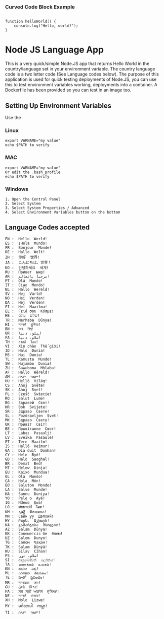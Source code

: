 <link rel="stylesheet" href="style.css">

### Curved Code Block Example

<div class="code-block">
<pre><code>
function helloWorld() {
    console.log("Hello, world!");
}
</code></pre>
</div>

# Node JS Language App

This is a very quick/simple Node.JS app that returns  Hello World  in the country/language set in your environment variable. The country language code is a two letter code (See Language codes below). The purpose of this application is used for quick testing deployments of Node.JS, you can use this to test environment variables working, deployments into a container. A Dockerfile has been provided so you can test in an image too. 


## Setting Up Environment Variables

Use the 

### Linux
```
export VARNAME="my value"  
echo $PATH to verify
```

### MAC
```
export VARNAME="my value"
Or edit the .bash_profile
echo $PATH to verify
```

### Windows
```
1. Open the Control Panel
2. Select System
3. Select System Properties / Advanced
4. Select Environment Variables button on the bottom
```

## Language Codes accepted 

```
EN :  Hello  World!  
ES :  ¡Hola  Mundo!  
FR :  Bonjour  Monde!  
DE :  Hallo  Welt!  
ZH :  你好  世界!  
JA :  こんにちは、世界！  
KO :  안녕하세요  세계!  
RU :  Привет  мир!  
AR :  مرحباً بالعالم!  
PT :  Olá  Mundo!  
IT :  Ciao  Mondo!  
NL :  Hallo  Wereld!  
SV :  Hej  Värld!  
NO :  Hei  Verden!  
DA :  Hej  Verden!  
FI :  Hei  Maailma!  
EL :  Γειά σου  Κόσμε!  
HE :  שלום  עולם!  
TR :  Merhaba  Dünya!  
HI :  नमस्ते  दुनिया!  
BN :  ওহে  বিশ্ব!  
UR :  ہیلو، دنیا!  
FA :  سلام، دنیا!  
TH :  สวัสดี  โลก!  
VI :  Xin chào  Thế giới!  
ID :  Halo  Dunia!  
MS :  Hai  Dunia!  
TL :  Kamusta  Mundo!  
SW :  Hujambo  Dunia!  
ZU :  Sawubona  Mhlaba!  
AF :  Hallo  Wêreld!  
AM :  ሰላም  ዓለም!  
HU :  Helló  Világ!  
CS :  Ahoj  Světe!  
SK :  Ahoj  Svet!  
PL :  Cześć  Świecie!  
RO :  Salut  Lume!  
BG :  Здравей  Свят!  
HR :  Bok  Svijete!  
SR :  Здраво  Свете!  
SL :  Pozdravljen  Svet!  
MK :  Здраво  Свету!  
UK :  Привіт  Світ!  
BE :  Прывітанне  Свет!  
LT :  Labas  Pasauli!  
LV :  Sveika  Pasaule!  
ET :  Tere  Maailm!  
IS :  Halló  Heimur!  
GA :  Dia duit  Domhan!  
CY :  Helo  Byd!  
GD :  Halò  Saoghal!  
BR :  Demat  Bed!  
MT :  Ħelow  Dinja!  
EU :  Kaixo  Mundua!  
GL :  Ola  Mundo!  
CA :  Hola  Món!  
EO :  Saluton  Mondo!  
LA :  Salve  Munde!  
HA :  Sannu  Duniya!  
YO :  Pẹlẹ o  Ayé!  
IG :  Ndewo  Ụwa!  
LO :  ສະບາຍດີ  ໂລກ!  
KM :  សួស្តី  ពិភពលោក!  
MN :  Сайн уу  Дэлхий!  
HY :  Բարեւ  Աշխարհ!  
KA :  გამარჯობა  მსოფლიო!  
AZ :  Salam  Dünya!  
KK :  Сәлеметсіз бе  Әлем!  
UZ :  Salom  Dunyo!  
TG :  Салом  Ҷаҳон!  
TK :  Salam  Dünýä!  
KU :  Silav  Cîhan!  
PS :  سلام، نړۍ!  
SI :  ආයුබෝවන්  ලෝකය!  
TA :  வணக்கம்  உலகம்!  
KN :  ಹಲೋ  ವಿಶ್ವ!  
ML :  ഹലോ  ലോകം!  
TE :  హలో  ప్రపంచం!  
MR :  नमस्कार  जग!  
GU :  હેલો  વિશ્વ!  
PA :  ਸਤ ਸ੍ਰੀ ਅਕਾਲ  ਦੁਨਿਆ!  
NE :  नमस्ते  संसार!  
XH :  Molo  Lizwe!  
MY :  မင်္ဂလာပါ  ကမ္ဘာ!  
TI :  ሰላም  ዓለም! 
```